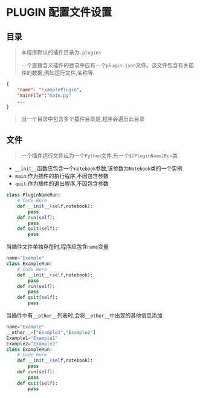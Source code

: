 # PLUGIN 配置文件设置

## 目录
>
> 本程序默认的插件目录为`.plugins`
>
>一个直接含义插件的目录中应有一个`plugin.json`文件。该文件包含有关插件的数据,例如运行文件,名称等.
>
```JSON
{
    "name": "ExamplePlugin",
    "mainFile":"main.py"
    ...
}
```
>
>当一个目录中包含多个插件目录是,程序会遍历此目录
>
## 文件
>
>一个插件运行文件应为一个`Python`文件,有一个`$[PluginName]Run`类

- `__init__`函数应包含一个`notebook`参数,该参数为`Notebook`类的一个实例
- `main`:作为插件的执行程序,不因包含参数
- `quit`:作为插件的退出程序,不因包含参数

``` Python
class PluginNameRun:
    # Code Here
    def __init__(self,notebook):
        pass
    def run(self):
        pass
    def quit(self):
        pass
```

当插件文件单独存在时,程序应包含`name`变量

``` Python
name="Example"
class ExampleRun:
    # Code Here
    def __init__(self,notebook):
        pass
    def run(self):
        pass
    def quit(self):
        pass
```

当插件中有`__other__`列表时,会将`__other__`中出现的其他信息添加

``` Python
name="Example"
__other__=["Example1","Example2"]
Example1="Example1"
Example2="Example2"
class ExampleRun:
    # Code Here
    def __init__(self,notebook):
        pass
    def run(self):
        pass
    def quit(self):
        pass
```
